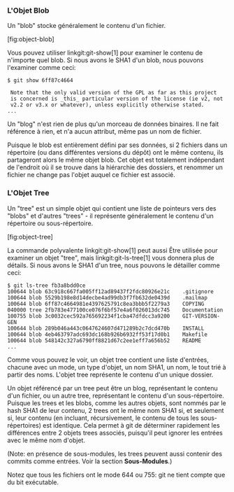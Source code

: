### L'Objet Blob ###

Un "blob" stocke généralement le contenu d'un fichier.

[fig:object-blob]

Vous pouvez utiliser linkgit:git-show[1] pour examiner le contenu de
n'importe quel blob. Si nous avons le SHA1 d'un blob, nous pouvons l'examiner
comme ceci:

    $ git show 6ff87c4664

     Note that the only valid version of the GPL as far as this project
     is concerned is _this_ particular version of the license (ie v2, not
     v2.2 or v3.x or whatever), unless explicitly otherwise stated.
    ...

Un "blog" n'est rien de plus qu'un morceau de données binaires. Il ne fait
référence à rien, et n'a aucun attribut, même pas un nom de fichier.

Puisque le blob est entièrement défini par ses données, si 2 fichiers dans
un répertoire (ou dans différentes versions du dépôt) ont le même contenu,
ils partageront alors le même objet blob. Cet objet est totalement
indépendant de l'endroit où il se trouve dans la hiérarchie des dossiers,
et renommer un fichier ne change pas l'objet auquel ce fichier est
associé.

### L'Objet Tree ###

Un "tree" est un simple objet qui contient une liste de pointeurs vers des
"blobs" et d'autres "trees" - il représente généralement le contenu d'un
répertoire ou sous-répertoire.

[fig:object-tree]

La commande polyvalente linkgit:git-show[1] peut aussi Être utilisée pour
examiner un objet "tree", mais linkgit:git-ls-tree[1] vous donnera plus de
détails. Si nous avons le SHA1 d'un tree, nous pouvons le détailler comme ceci:

    $ git ls-tree fb3a8bdd0ce
    100644 blob 63c918c667fa005ff12ad89437f2fdc80926e21c    .gitignore
    100644 blob 5529b198e8d14decbe4ad99db3f7fb632de0439d    .mailmap
    100644 blob 6ff87c4664981e4397625791c8ea3bbb5f2279a3    COPYING
    040000 tree 2fb783e477100ce076f6bf57e4a6f026013dc745    Documentation
    100755 blob 3c0032cec592a765692234f1cba47dfdcc3a9200    GIT-VERSION-GEN
    100644 blob 289b046a443c0647624607d471289b2c7dcd470b    INSTALL
    100644 blob 4eb463797adc693dc168b926b6932ff53f17d0b1    Makefile
    100644 blob 548142c327a6790ff8821d67c2ee1eff7a656b52    README
    ...

Comme vous pouvez le voir, un objet tree contient une liste d'entrées,
chacune avec un mode, un type d'objet, un nom SHA1, un nom, le tout trié
à partir des noms. L'objet tree représente le contenu d'un unique dossier.

Un objet référencé par un tree peut être un blog, représentant le contenu
d'un fichier, ou un autre tree, représentant le contenu d'un sous-répertoire.
Puisque les trees et les blobs, comme les autres objets, sont nommés par le
hash SHA1 de leur contenu, 2 trees ont le même nom SHA1 si, et seulement si,
leur contenu (en incluant, récursivement, le contenu de tous les 
sous-répertoires) est identique. Cela permet à git de déterminer rapidement
les différences entre 2 objets trees associés, puisqu'il peut ignorer les
entrées avec le même nom d'objet.

(Note: en présence de sous-modules, les trees peuvent aussi contenir des
commits comme entrées. Voir la section **Sous-Modules**.)

Notez que tous les fichiers ont le mode 644 ou 755: git ne tient compte que
du bit exécutable.
